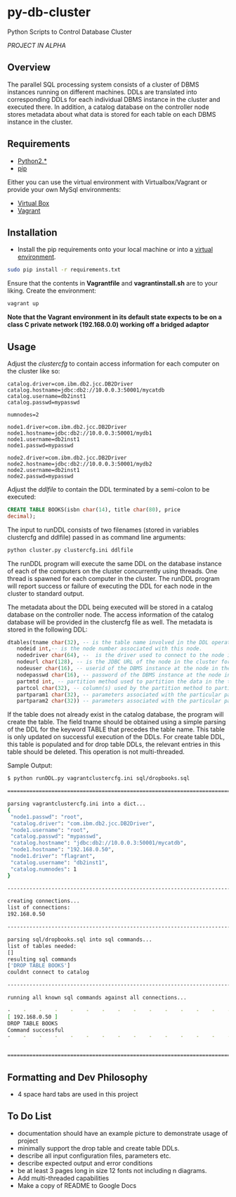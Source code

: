 # py-db-cluster
Python Scripts to Control Database Cluster

*PROJECT IN ALPHA*

## Overview

The parallel SQL processing system consists of a cluster of DBMS instances running on different machines.
DDLs are translated into corresponding DDLs for each individual DBMS instance in the cluster and executed there.
In addition, a catalog database on the controller node stores metadata about what data is stored for each table on each DBMS instance in the cluster.


## Requirements

- [Python2.\*](https://www.python.org/)
- [pip](https://pypi.python.org/pypi/pip)

Either you can use the virtual environment with Virtualbox/Vagrant or provide your own MySql environments:

- [Virtual Box](https://www.virtualbox.org/)
- [Vagrant](https://www.vagrantup.com/)

## Installation

- Install the pip requirements onto your local machine or into a [virtual environment](http://docs.python-guide.org/en/latest/dev/virtualenvs/).

```bash
sudo pip install -r requirements.txt
```

Ensure that the contents in **Vagrantfile** and **vagrantinstall.sh** are to your liking.
Create the environment:

```bash
vagrant up
```

**Note that the Vagrant environment in its default state expects to be on a class C private network (192.168.0.0) working off a bridged adaptor**

## Usage

Adjust the *clustercfg* to contain access information for each computer on the cluster like so:

```
catalog.driver=com.ibm.db2.jcc.DB2Driver
catalog.hostname=jdbc:db2://10.0.0.3:50001/mycatdb
catalog.username=db2inst1
catalog.passwd=mypasswd

numnodes=2

node1.driver=com.ibm.db2.jcc.DB2Driver
node1.hostname=jdbc:db2://10.0.0.3:50001/mydb1
node1.username=db2inst1
node1.passwd=mypasswd

node2.driver=com.ibm.db2.jcc.DB2Driver
node2.hostname=jdbc:db2://10.0.0.3:50001/mydb2
node2.username=db2inst1
node2.passwd=mypasswd
```

Adjust the *ddlfile* to contain the DDL terminated by a semi-colon to be executed:

```sql
CREATE TABLE BOOKS(isbn char(14), title char(80), price
decimal);
```

The input to runDDL consists of two filenames (stored in variables clustercfg and ddlfile) passed in as command line arguments:

```bash
python cluster.py clustercfg.ini ddlfile
```

The runDDL program will execute the same DDL on the database instance of each of the computers on the cluster concurrently using threads.
One thread is spawned for each computer in the cluster.
The runDDL program will report success or failure of executing the DDL for each node in the cluster to standard output.

The metadata about the DDL being executed will be stored in a catalog database on the controller node. The access information of the catalog database will be provided in the clustercfg file as well. The metadata is stored in the following DDL:

```sql
dtables(tname char(32), -- is the table name involved in the DDL operation.
   nodeid int,-- is the node number associated with this node.
   nodedriver char(64), --  is the driver used to connect to the node in the cluster for this entry
   nodeurl char(128), -- is the JDBC URL of the node in the cluster for this entry
   nodeuser char(16), -- userid of the DBMS instance at the node in the cluster for this entry
   nodepasswd char(16), -- password of the DBMS instance at the node in the cluster for this entry
   partmtd int, -- partition method used to partition the data in the table
   partcol char(32), -- column(s) used by the partition method to partition the data in the table
   partparam1 char(32), -- parameters associated with the particular partition method
   partparam2 char(32)) -- parameters associated with the particular partition method
```

If the table does not already exist in the catalog database, the program will create the table.
The field tname should be obtained using a simple parsing of the DDL for the keyword TABLE that precedes the table name.
This table is only updated on successful execution of the DDLs.
For create table DDL, this table is populated and for drop table DDLs, the relevant entries in this table should be deleted.
This operation is not multi-threaded.

Sample Output:

```bash
$ python runDDL.py vagrantclustercfg.ini sql/dropbooks.sql

================================================================================

parsing vagrantclustercfg.ini into a dict...
{
 "node1.passwd": "root",
 "catalog.driver": "com.ibm.db2.jcc.DB2Driver",
 "node1.username": "root",
 "catalog.passwd": "mypasswd",
 "catalog.hostname": "jdbc:db2://10.0.0.3:50001/mycatdb",
 "node1.hostname": "192.168.0.50",
 "node1.driver": "flagrant",
 "catalog.username": "db2inst1",
 "catalog.numnodes": 1
}

--------------------------------------------------------------------------------

creating connections...
list of connections:
192.168.0.50

--------------------------------------------------------------------------------

parsing sql/dropbooks.sql into sql commands...
list of tables needed:
[]
resulting sql commands
['DROP TABLE BOOKS']
couldnt connect to catalog

--------------------------------------------------------------------------------

running all known sql commands against all connections...

-    -    -    -    -    -    -    -    -    -    -    -    -    -    -    -    
[ 192.168.0.50 ]
DROP TABLE BOOKS
Command successful
-    -    -    -    -    -    -    -    -    -    -    -    -    -    -    -    


================================================================================

```

## Formatting and Dev Philosophy

- 4 space hard tabs are used in this project

## To Do List

- documentation should have an example picture to demonstrate usage of project
- minimally support the drop table and create table DDLs.
- describe all input configuration files, parameters etc.
- describe expected output and error conditions
- be at least 3 pages long in size 12 fonts not including n diagrams.
- Add multi-threaded capabilities
- Make a copy of README to Google Docs
